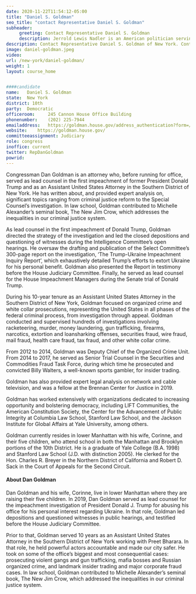 ```yaml
---
date: 2020-11-22T11:54:12-05:00
title: "Daniel S. Goldman"
seo_title: "contact Representative Daniel S. Goldman"
subheader:
     greeting: Contact Representative Daniel S. Goldman 
     description: Jerrold Lewis Nadler is an American politician serving as the U.S. Representative for New York's 10th congressional district since 2013. A member of the Democratic Party, he is in his 15th term in Congress, having served since 1992.
description: Contact Representative Daniel S. Goldman of New York. Contact information for Daniel S. Goldman includes email address, phone number, and mailing address.
image: daniel-goldman.jpeg
video: 
url: /new-york/daniel-goldman/
weight: 1
layout: course_home


####candidate
name:	Daniel S. Goldman
state:	New York
district: 10th
party:	Democratic
officeroom:		245 Cannon House Office Building
phonenumber:	(202) 225-7944
emailaddress:	https://goldman.house.gov/address_authentication?form=/contact
website:	https://goldman.house.gov/
committeeassignment: Judiciary
role: congress
inoffice: current
twitter: RepDanGoldman
powrid: 
---
```


Congressman Dan Goldman is an attorney who, before running for office, served as lead counsel in the first impeachment of former President Donald Trump and as an Assistant United States Attorney in the Southern District of New York. He has written about, and provided expert analysis on, significant topics ranging from criminal justice reform to the Special Counsel’s investigation. In law school, Goldman contributed to Michelle Alexander’s seminal book, The New Jim Crow, which addresses the inequalities in our criminal justice system.

As lead counsel in the first impeachment of Donald Trump, Goldman directed the strategy of the investigation and led the closed depositions and questioning of witnesses during the Intelligence Committee’s open hearings. He oversaw the drafting and publication of the Select Committee’s 300-page report on the investigation, ‘The Trump-Ukraine Impeachment Inquiry Report’, which exhaustively detailed Trump’s efforts to extort Ukraine for his personal benefit. Goldman also presented the Report in testimony before the House Judiciary Committee. Finally, he served as lead counsel for the House Impeachment Managers during the Senate trial of Donald Trump.

During his 10-year tenure as an Assistant United States Attorney in the Southern District of New York, Goldman focused on organized crime and white collar prosecutions, representing the United States in all phases of the federal criminal process, from investigation through appeal. Goldman conducted and supervised hundreds of investigations involving racketeering, murder, money laundering, gun trafficking, firearms, narcotics, extortion and loansharking offenses, securities fraud, wire fraud, mail fraud, health care fraud, tax fraud, and other white collar crime.

From 2012 to 2014, Goldman was Deputy Chief of the Organized Crime Unit. From 2014 to 2017, he served as Senior Trial Counsel in the Securities and Commodities Fraud Task Force, during which time he prosecuted and convicted Billy Walters, a well-known sports gambler, for insider trading.

Goldman has also provided expert legal analysis on network and cable television, and was a fellow at the Brennan Center for Justice in 2019.

Goldman has worked extensively with organizations dedicated to increasing opportunity and bolstering democracy, including LIFT Communities, the American Constitution Society, the Center for the Advancement of Public Integrity at Columbia Law School, Stanford Law School, and the Jackson Institute for Global Affairs at Yale University, among others.

Goldman currently resides in lower Manhattan with his wife, Corinne, and their five children, who attend school in both the Manhattan and Brooklyn portions of the 10th District. He is a graduate of Yale College (B.A. 1998) and Stanford Law School (J.D. with distinction 2005). He clerked for the Hon. Charles R. Breyer in the Northern District of California and Robert D. Sack in the Court of Appeals for the Second Circuit.

#### About Dan Goldman
Dan Goldman and his wife, Corinne, live in lower Manhattan where they are raising their five children. In 2019, Dan Goldman served as lead counsel for the impeachment investigation of President Donald J. Trump for abusing his office for his personal interest regarding Ukraine. In that role, Goldman led depositions and questioned witnesses in public hearings, and testified before the House Judiciary Committee. 

Prior to that, Goldman served 10 years as an Assistant United States Attorney in the Southern District of New York working with Preet Bharara. In that role, he held powerful actors accountable and made our city safer. He took on some of the office’s biggest and most consequential cases: prosecuting violent gangs and gun trafficking, mafia bosses and Russian organized crime, and landmark insider trading and major corporate fraud cases. In law school, Goldman contributed to Michelle Alexander’s seminal book, The New Jim Crow, which addressed the inequalities in our criminal justice system.

